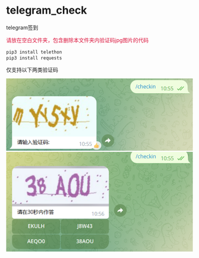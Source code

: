 # telegram_check
telegram签到

<font color=#DC143C>请放在空白文件夹，包含删除本文件夹内验证码jpg图片的代码</font>
```
pip3 install telethon
pip3 install requests
```

仅支持以下两类验证码

![图片验证码](/pic/tianruo_2023-1-13-638092035331045066.png "图片验证码")
![图片验证码及内联键盘](/pic/tianruo_2023-1-13-638092035172167098.png "图片验证码及内联键盘")
